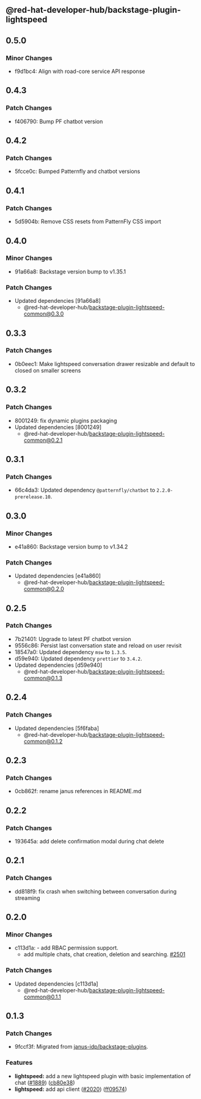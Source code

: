 ## @red-hat-developer-hub/backstage-plugin-lightspeed

## 0.5.0

### Minor Changes

- f9d1bc4: Align with road-core service API response

## 0.4.3

### Patch Changes

- f406790: Bump PF chatbot version

## 0.4.2

### Patch Changes

- 5fcce0c: Bumped Patternfly and chatbot versions

## 0.4.1

### Patch Changes

- 5d5904b: Remove CSS resets from PatternFly CSS import

## 0.4.0

### Minor Changes

- 91a66a8: Backstage version bump to v1.35.1

### Patch Changes

- Updated dependencies [91a66a8]
  - @red-hat-developer-hub/backstage-plugin-lightspeed-common@0.3.0

## 0.3.3

### Patch Changes

- 0b0eec1: Make lightspeed conversation drawer resizable and default to closed on smaller screens

## 0.3.2

### Patch Changes

- 8001249: fix dynamic plugins packaging
- Updated dependencies [8001249]
  - @red-hat-developer-hub/backstage-plugin-lightspeed-common@0.2.1

## 0.3.1

### Patch Changes

- 66c4da3: Updated dependency `@patternfly/chatbot` to `2.2.0-prerelease.10`.

## 0.3.0

### Minor Changes

- e41a860: Backstage version bump to v1.34.2

### Patch Changes

- Updated dependencies [e41a860]
  - @red-hat-developer-hub/backstage-plugin-lightspeed-common@0.2.0

## 0.2.5

### Patch Changes

- 7b21401: Upgrade to latest PF chatbot version
- 9556c86: Persist last conversation state and reload on user revisit
- 18547a0: Updated dependency `msw` to `1.3.5`.
- d59e940: Updated dependency `prettier` to `3.4.2`.
- Updated dependencies [d59e940]
  - @red-hat-developer-hub/backstage-plugin-lightspeed-common@0.1.3

## 0.2.4

### Patch Changes

- Updated dependencies [5f6faba]
  - @red-hat-developer-hub/backstage-plugin-lightspeed-common@0.1.2

## 0.2.3

### Patch Changes

- 0cb862f: rename janus references in README.md

## 0.2.2

### Patch Changes

- 193645a: add delete confirmation modal during chat delete

## 0.2.1

### Patch Changes

- dd818f9: fix crash when switching between conversation during streaming

## 0.2.0

### Minor Changes

- c113d1a: - add RBAC permission support.
  - add multiple chats, chat creation, deletion and searching. [#2501](https://github.com/janus-idp/backstage-plugins/pull/2501)

### Patch Changes

- Updated dependencies [c113d1a]
  - @red-hat-developer-hub/backstage-plugin-lightspeed-common@0.1.1

## 0.1.3

### Patch Changes

- 9fccf3f: Migrated from [janus-idp/backstage-plugins](https://github.com/janus-idp/backstage-plugins).

### Features

- **lightspeed:** add a new lightspeed plugin with basic implementation of chat ([#1889](https://github.com/janus-idp/backstage-plugins/issues/1889)) ([cb80e38](https://github.com/janus-idp/backstage-plugins/commit/cb80e38d4d35a8097cd84b57c1b8eb12ec5af6b4))
- **lightspeed:** add api client ([#2020](https://github.com/janus-idp/backstage-plugins/issues/2020)) ([ff09574](https://github.com/janus-idp/backstage-plugins/commit/ff095742c542869c7a330d391bd619e97473218c))
